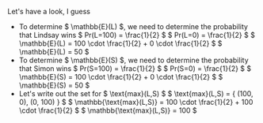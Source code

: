 Let's have a look, I guess

<ul>
<li> To determine $ \mathbb{E}(L) $, we need to determine the probability that Lindsay wins 
$ Pr(L=100) = \frac{1}{2} $ 
$ Pr(L=0) = \frac{1}{2} $ 
$ \mathbb{E}(L) = 100 \cdot \frac{1}{2} + 0 \cdot \frac{1}{2} $ 
$ \mathbb{E}(L) = 50 $
<li> To determine $ \mathbb{E}(S) $, we need to determine the probability that Simon wins 
$ Pr(S=100) = \frac{1}{2} $ 
$ Pr(S=0) = \frac{1}{2} $ 
$ \mathbb{E}(S) = 100 \cdot \frac{1}{2} + 0 \cdot \frac{1}{2} $ 
$ \mathbb{E}(S) = 50 $
<li> Let's write out the set for $ \text{max}(L,S) $ 
$ \text{max}(L,S) = { (100, 0), (0, 100) } $ 
$ \mathbb{\text{max}(L,S)} = 100 \cdot \frac{1}{2} + 100 \cdot \frac{1}{2} $ 
$ \mathbb{\text{max}(L,S)} = 100 $
</ul>
